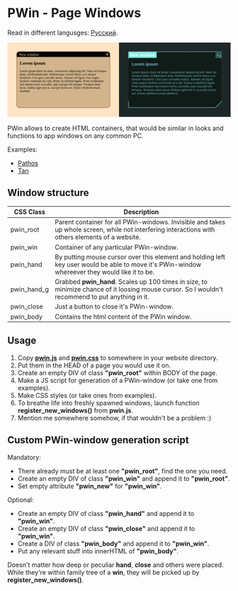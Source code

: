 # PWin - Page Windows

Read in different langusges: [Русский](./README_RU.md).

![preview](./preview.webp)

PWin allows to create HTML containers, that would be similar in looks and functions to app windows on any common PC.

Examples:
* [Pathos](https://leshiy-nd.github.io/PWin-Page-Windows/examples/pathos.html)
* [Tan](https://leshiy-nd.github.io/PWin-Page-Windows/examples/tan.html)

## Window structure

|CSS Class|Description|
|-|-|
|pwin_root|Parent container for all PWin-windows. Invisible and takes up whole screen, while not interfering interactions with others elements of a website.|
|pwin_win|Container of any particular PWin-window.|
|pwin_hand|By putting mouse cursor over this element and holding left key user would be able to move it's PWin-window whereever they would like it to be.|
|pwin_hand_g|Grabbed __pwin_hand__. Scales up 100 times in size, to minimize chance of it loosing mouse cursor. So I wouldn't recommend to put anything in it.|
|pwin_close|Just a button to close it's PWin-window.|
|pwin_body|Contains the html content of the PWin window.|

## Usage

1. Copy [__pwin.js__](./pwin.js) and [__pwin.css__](./pwin.css) to somewhere in your website directory.
2. Put them in the HEAD of a page you would use it on.
3. Create an empty DIV of class __"pwin_root"__ within BODY of the page.
4. Make a JS script for generation of a PWin-window (or take one from examples).
5. Make CSS styles (or take ones from examples).
6. To breathe life into freshly spawned windows, launch function __register_new_windows()__ from __pwin.js__.
7. Mention me somewhere somehow, if that wouldn't be a problem :)

## Custom PWin-window generation script

Mandatory:
* There already must be at least one __"pwin_root"__, find the one you need.
* Create an empty DIV of class __"pwin_win"__ and append it to __"pwin_root"__.
* Set empty attribute __"pwin_new"__ for __"pwin_win"__.

Optional:
* Create an empty DIV of class __"pwin_hand"__ and append it to __"pwin_win"__.
* Create an empty DIV of class __"pwin_close"__ and append it to __"pwin_win"__.
* Create a DIV of class __"pwin_body"__ and append it to __"pwin_win"__.
* Put any relevant stuff into innerHTML of __"pwin_body"__.

Doesn't matter how deep or peculiar __hand__, __close__ and others were placed. While they're within family tree of a __win__, they will be picked up by __register_new_windows()__.
